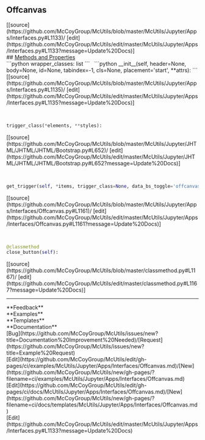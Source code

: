 ## <a id="McUtils.Jupyter.Apps.Interfaces.Offcanvas">Offcanvas</a> 

<div class="docs-source-link" markdown="1">
[[source](https://github.com/McCoyGroup/McUtils/blob/master/McUtils/Jupyter/Apps/Interfaces.py#L1133)/
[edit](https://github.com/McCoyGroup/McUtils/edit/master/McUtils/Jupyter/Apps/Interfaces.py#L1133?message=Update%20Docs)]
</div>









<div class="collapsible-section">
 <div class="collapsible-section collapsible-section-header" markdown="1">
## <a class="collapse-link" data-toggle="collapse" href="#methods" markdown="1"> Methods and Properties</a> <a class="float-right" data-toggle="collapse" href="#methods"><i class="fa fa-chevron-down"></i></a>
 </div>
 <div class="collapsible-section collapsible-section-body collapse show" id="methods" markdown="1">
 ```python
wrapper_classes: list
```
<a id="McUtils.Jupyter.Apps.Interfaces.Offcanvas.__init__" class="docs-object-method">&nbsp;</a> 
```python
__init__(self, header=None, body=None, id=None, tabindex=-1, cls=None, placement='start', **attrs): 
```
<div class="docs-source-link" markdown="1">
[[source](https://github.com/McCoyGroup/McUtils/blob/master/McUtils/Jupyter/Apps/Interfaces.py#L1135)/
[edit](https://github.com/McCoyGroup/McUtils/edit/master/McUtils/Jupyter/Apps/Interfaces.py#L1135?message=Update%20Docs)]
</div>


<a id="McUtils.Jupyter.JHTML.JHTML.JHTML.Bootstrap.Button" class="docs-object-method">&nbsp;</a> 
```python
trigger_class(*elements, **styles): 
```
<div class="docs-source-link" markdown="1">
[[source](https://github.com/McCoyGroup/McUtils/blob/master/McUtils/Jupyter/JHTML/JHTML/JHTML/Bootstrap.py#L652)/
[edit](https://github.com/McCoyGroup/McUtils/edit/master/McUtils/Jupyter/JHTML/JHTML/JHTML/Bootstrap.py#L652?message=Update%20Docs)]
</div>


<a id="McUtils.Jupyter.Apps.Interfaces.Offcanvas.get_trigger" class="docs-object-method">&nbsp;</a> 
```python
get_trigger(self, *items, trigger_class=None, data_bs_toggle='offcanvas', data_bs_target=None, **attrs): 
```
<div class="docs-source-link" markdown="1">
[[source](https://github.com/McCoyGroup/McUtils/blob/master/McUtils/Jupyter/Apps/Interfaces/Offcanvas.py#L1161)/
[edit](https://github.com/McCoyGroup/McUtils/edit/master/McUtils/Jupyter/Apps/Interfaces/Offcanvas.py#L1161?message=Update%20Docs)]
</div>


<a id="McUtils.Jupyter.Apps.Interfaces.Offcanvas.close_button" class="docs-object-method">&nbsp;</a> 
```python
@classmethod
close_button(self): 
```
<div class="docs-source-link" markdown="1">
[[source](https://github.com/McCoyGroup/McUtils/blob/master/classmethod.py#L1167)/
[edit](https://github.com/McCoyGroup/McUtils/edit/master/classmethod.py#L1167?message=Update%20Docs)]
</div>
 </div>
</div>












---


<div markdown="1" class="text-secondary">
<div class="container">
  <div class="row">
   <div class="col" markdown="1">
**Feedback**   
</div>
   <div class="col" markdown="1">
**Examples**   
</div>
   <div class="col" markdown="1">
**Templates**   
</div>
   <div class="col" markdown="1">
**Documentation**   
</div>
   <div class="col" markdown="1">
   
</div>
   <div class="col" markdown="1">
   
</div>
   <div class="col" markdown="1">
   
</div>
</div>
  <div class="row">
   <div class="col" markdown="1">
[Bug](https://github.com/McCoyGroup/McUtils/issues/new?title=Documentation%20Improvement%20Needed)/[Request](https://github.com/McCoyGroup/McUtils/issues/new?title=Example%20Request)   
</div>
   <div class="col" markdown="1">
[Edit](https://github.com/McCoyGroup/McUtils/edit/gh-pages/ci/examples/McUtils/Jupyter/Apps/Interfaces/Offcanvas.md)/[New](https://github.com/McCoyGroup/McUtils/new/gh-pages/?filename=ci/examples/McUtils/Jupyter/Apps/Interfaces/Offcanvas.md)   
</div>
   <div class="col" markdown="1">
[Edit](https://github.com/McCoyGroup/McUtils/edit/gh-pages/ci/docs/McUtils/Jupyter/Apps/Interfaces/Offcanvas.md)/[New](https://github.com/McCoyGroup/McUtils/new/gh-pages/?filename=ci/docs/templates/McUtils/Jupyter/Apps/Interfaces/Offcanvas.md)   
</div>
   <div class="col" markdown="1">
[Edit](https://github.com/McCoyGroup/McUtils/edit/master/McUtils/Jupyter/Apps/Interfaces.py#L1133?message=Update%20Docs)   
</div>
   <div class="col" markdown="1">
   
</div>
   <div class="col" markdown="1">
   
</div>
   <div class="col" markdown="1">
   
</div>
</div>
</div>
</div>